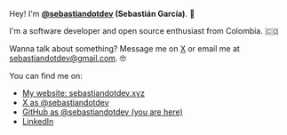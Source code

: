 Hey! I'm **<a href="https://x.com/sebastiandotdev" target="_blank">@sebastiandotdev</a> (Sebastián García)**. 👋

I'm a software developer and open source enthusiast from Colombia. 🇨🇴

Wanna talk about something? Message me on [X](https://x.com) or email me at [sebastiandotdev@gmail.com](mailto:sebastiandotdev@gmail.com). 🤓

You can find me on:

* [My website: sebastiandotdev.xyz](https://sebastiandotdev.xyz/)
* [X as @sebastiandotdev](https://x.com/sebastiandotdev)
* [GitHub as @sebastiandotdev (you are here)](https://github.com/sebastiandotdev)
* [LinkedIn](https://linkedin.com/in/sebastiandotdev)
